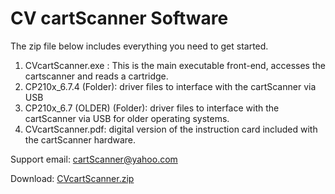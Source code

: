 # CV cartScanner Software
The zip file below includes everything you need to get started.

1.  CVcartScanner.exe : This is the main executable front-end, accesses the cartscanner and reads a cartridge.
2.  CP210x_6.7.4 (Folder): driver files to interface with the cartScanner via USB
3.  CP210x_6.7 (OLDER) (Folder): driver files to interface with the cartScanner via USB for older operating systems.
4.  CVcartScanner.pdf: digital version of the instruction card included with the cartScanner hardware.

Support email: cartScanner@yahoo.com

Download: [CVcartScanner.zip](https://github.com/CVcartScanner/ScannerSoftware/raw/main/CVcartScanner.zip)
